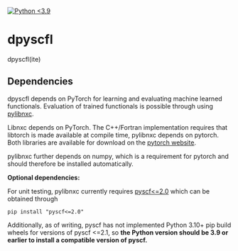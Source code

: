 [![Python <3.9](https://img.shields.io/badge/python-3.9-blue.svg)](https://www.python.org/downloads/release/python-390/)


# dpyscfl
dpyscfl(ite)
## Dependencies

dpyscfl depends on PyTorch for learning and evaluating machine learned functionals. Evaluation of trained functionals is possible through using [pylibnxc](https://github.com/semodi/libnxc).

Libnxc depends on PyTorch. The C++/Fortran implementation requires that libtorch is made available at compile time, pylibnxc depends on pytorch.
Both libraries are available for download on the [pytorch website](https://pytorch.org/get-started/locally/).

pylibnxc further depends on numpy, which is a requirement for pytorch and should therefore be installed automatically.

**Optional dependencies:**

For unit testing, pylibnxc currently requires [pyscf<=2.0](https://sunqm.github.io/pyscf/install.html) which can be obtained through

`pip install "pyscf<=2.0"`

Additionally, as of writing, pyscf has not implemented Python 3.10+ pip build wheels for versions of pyscf <=2.1, so **the Python version should be 3.9 or earlier to install a compatible version of pyscf.**
